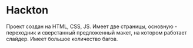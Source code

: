 # Hackton
Проект создан на HTML, CSS, JS. Имеет две страницы, основную - переходник и сверстанный предложенный макет, на котором работает слайдер. Имеет большое количество багов.
